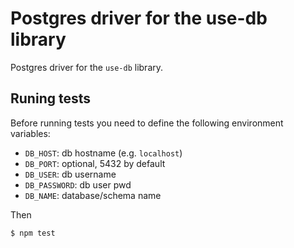 # Postgres driver for the use-db library

Postgres driver for the `use-db` library.


## Runing tests

Before running tests you need to define the following environment variables:

* `DB_HOST`: db hostname (e.g. `localhost`)
* `DB_PORT`: optional, 5432 by default
* `DB_USER`: db username
* `DB_PASSWORD`: db user pwd
* `DB_NAME`: database/schema name

Then

```
$ npm test
```
